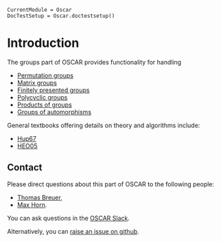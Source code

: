 ```@meta
CurrentModule = Oscar
DocTestSetup = Oscar.doctestsetup()
```

# Introduction

The groups part of OSCAR provides functionality for handling
- [Permutation groups](@ref)
- [Matrix groups](@ref)
- [Finitely presented groups](@ref)
- [Polycyclic groups](@ref)
- [Products of groups](@ref)
- [Groups of automorphisms](@ref)

General textbooks offering details on theory and algorithms include:
- [Hup67](@cite)
- [HEO05](@cite)


## Contact

Please direct questions about this part of OSCAR to the following people:
* [Thomas Breuer](https://www.math.rwth-aachen.de/homes/Thomas.Breuer/),
* [Max Horn](https://math.rptu.de/en/wgs/agag/people/head/prof-dr-max-horn).

You can ask questions in the [OSCAR Slack](https://www.oscar-system.org/community/#slack).

Alternatively, you can [raise an issue on github](https://www.oscar-system.org/community/#how-to-report-issues).
